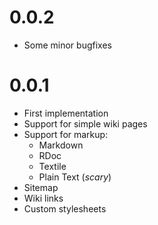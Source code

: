 0.0.2
=====

*   Some minor bugfixes

0.0.1
=====

*   First implementation
*   Support for simple wiki pages
*   Support for markup:
    -   Markdown
    -   RDoc
    -   Textile
    -   Plain Text (*scary*)
*   Sitemap
*   Wiki links
*   Custom stylesheets

